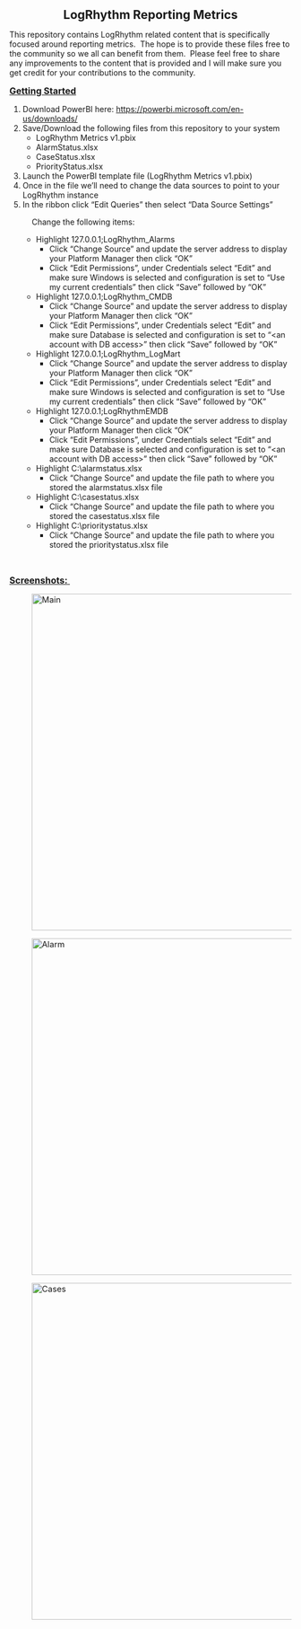 <p style="text-align: center;"><span style="font-size: 16pt;"><strong>LogRhythm Reporting Metrics</strong></span></p>
<p>This repository contains LogRhythm related content that is specifically focused around reporting metrics.&nbsp; The hope is to provide these files free to the community so we all can benefit from them.&nbsp; Please feel free to share any improvements to the content that is provided and I will make sure you get credit for your contributions to the community.&nbsp;</p>
<p><span style="text-decoration: underline;"><strong><span style="font-size: 12pt;">Getting Started</span></strong></span></p>
<ol>
<li>Download PowerBI here: <a href="https://powerbi.microsoft.com/en-us/downloads/">https://powerbi.microsoft.com/en-us/downloads/</a></li>
<li>Save/Download the following files from this repository to your system
<ul>
<li>LogRhythm Metrics v1.pbix</li>
<li>AlarmStatus.xlsx</li>
<li>CaseStatus.xlsx</li>
<li>PriorityStatus.xlsx</li>
</ul>
</li>
<li>Launch the PowerBI template file (LogRhythm Metrics v1.pbix)</li>
<li>Once in the file we&rsquo;ll need to change the data sources to point to your LogRhythm instance</li>
<li>In the ribbon click &ldquo;Edit Queries&rdquo; then select &ldquo;Data Source Settings&rdquo;</li>
</ol>
<p style="padding-left: 40px;">Change the following items:</p>
<ul>
<li style="list-style-type: none;">
<ul>
<li>Highlight 127.0.0.1;LogRhythm_Alarms
<ul>
<li>Click &ldquo;Change Source&rdquo; and update the server address to display your Platform Manager then click &ldquo;OK&rdquo;</li>
<li>Click &ldquo;Edit Permissions&rdquo;, under Credentials select &ldquo;Edit&rdquo; and make sure Windows is selected and configuration is set to &ldquo;Use my current credentials&rdquo; then click &ldquo;Save&rdquo; followed by &ldquo;OK&rdquo;</li>
</ul>
</li>
<li>Highlight 127.0.0.1;LogRhythm_CMDB
<ul>
<li>Click &ldquo;Change Source&rdquo; and update the server address to display your Platform Manager then click &ldquo;OK&rdquo;</li>
<li>Click &ldquo;Edit Permissions&rdquo;, under Credentials select &ldquo;Edit&rdquo; and make sure Database is selected and configuration is set to &ldquo;&lt;an account with DB access&gt;&rdquo; then click &ldquo;Save&rdquo; followed by &ldquo;OK&rdquo;</li>
</ul>
</li>
<li>Highlight 127.0.0.1;LogRhythm_LogMart
<ul>
<li>Click &ldquo;Change Source&rdquo; and update the server address to display your Platform Manager then click &ldquo;OK&rdquo;</li>
<li>Click &ldquo;Edit Permissions&rdquo;, under Credentials select &ldquo;Edit&rdquo; and make sure Windows is selected and configuration is set to &ldquo;Use my current credentials&rdquo; then click &ldquo;Save&rdquo; followed by &ldquo;OK&rdquo;</li>
</ul>
</li>
<li>Highlight 127.0.0.1;LogRhythmEMDB
<ul>
<li>Click &ldquo;Change Source&rdquo; and update the server address to display your Platform Manager then click &ldquo;OK&rdquo;</li>
<li>Click &ldquo;Edit Permissions&rdquo;, under Credentials select &ldquo;Edit&rdquo; and make sure Database is selected and configuration is set to &ldquo;&lt;an account with DB access&gt;&rdquo; then click &ldquo;Save&rdquo; followed by &ldquo;OK&rdquo;</li>
</ul>
</li>
<li>Highlight C:\alarmstatus.xlsx
<ul>
<li>Click &ldquo;Change Source&rdquo; and update the file path to where you stored the alarmstatus.xlsx file</li>
</ul>
</li>
<li>Highlight C:\casestatus.xlsx
<ul>
<li>Click &ldquo;Change Source&rdquo; and update the file path to where you stored the casestatus.xlsx file</li>
</ul>
</li>
<li>Highlight C:\prioritystatus.xlsx
<ul>
<li>Click &ldquo;Change Source&rdquo; and update the file path to where you stored the prioritystatus.xlsx file</li>
</ul>
</li>
</ul>
</li>
</ul>
<p>&nbsp;</p>
<p><span style="text-decoration: underline;"><strong><span style="font-size: 12pt;">Screenshots:</span></strong><span style="font-size: 11pt;">&nbsp;</span></span></p>
<p style="padding-left: 40px;"><span style="font-size: 11pt;"><img src="https://github.com/njfanelli/Metrics-LogRhythm-SIEM/blob/master/EXAMPLE%20-%20Main%20Dashboard.PNG" alt="Main" width="800" height="600" /></span></p>
<p style="padding-left: 40px;"><span style="font-size: 11pt;"><img src="https://github.com/njfanelli/Metrics-LogRhythm-SIEM/blob/master/EXAMPLE%20-%20Alarm%20Details.PNG" alt="Alarm" width="800" height="600" /></span></p>
<p style="padding-left: 40px;"><span style="font-size: 11pt;"><img src="https://github.com/njfanelli/Metrics-LogRhythm-SIEM/blob/master/EXAMPLE%20-%20Case%20Details.PNG" alt="Cases" width="800" height="600" /></span></p>
